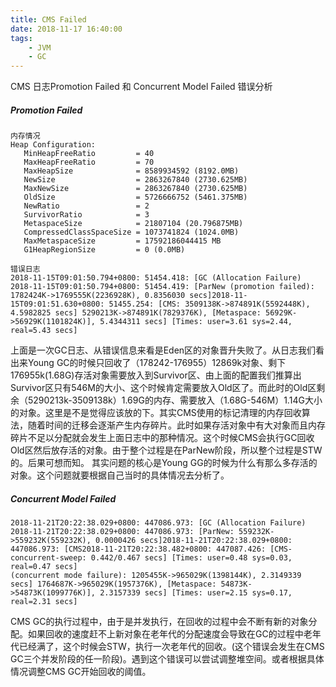 ```yaml
---
title: CMS Failed 
date: 2018-11-17 16:40:00
tags:
    - JVM
    - GC
---
```

CMS 日志Promotion Failed 和 Concurrent Model Failed 错误分析
<!--more-->

##### Promotion Failed 
```
内存情况
Heap Configuration:
   MinHeapFreeRatio         = 40
   MaxHeapFreeRatio         = 70
   MaxHeapSize              = 8589934592 (8192.0MB)
   NewSize                  = 2863267840 (2730.625MB)
   MaxNewSize               = 2863267840 (2730.625MB)
   OldSize                  = 5726666752 (5461.375MB)
   NewRatio                 = 2
   SurvivorRatio            = 3
   MetaspaceSize            = 21807104 (20.796875MB)
   CompressedClassSpaceSize = 1073741824 (1024.0MB)
   MaxMetaspaceSize         = 17592186044415 MB
   G1HeapRegionSize         = 0 (0.0MB)
```
```
错误日志
2018-11-15T09:01:50.794+0800: 51454.418: [GC (Allocation Failure) 2018-11-15T09:01:50.794+0800: 51454.419: [ParNew (promotion failed): 1782424K->1769555K(2236928K), 0.8356030 secs]2018-11-15T09:01:51.630+0800: 51455.254: [CMS: 3509138K->874891K(5592448K), 4.5982825 secs] 5290213K->874891K(7829376K), [Metaspace: 56929K->56929K(1101824K)], 5.4344311 secs] [Times: user=3.61 sys=2.44, real=5.43 secs]
```
上面是一次GC日志、从错误信息来看是Eden区的对象晋升失败了。从日志我们看出来Young GC的时候只回收了（178242-176955）12869k对象、剩下176955k(1.68G)存活对象需要放入到Survivor区、由上面的配置我们推算出Survivor区只有546M的大小、这个时候肯定需要放入Old区了。而此时的Old区剩余（5290213k-3509138k）1.69G的内存、需要放入（1.68G-546M）1.14G大小的对象。这里是不是觉得应该放的下。其实CMS使用的标记清理的内存回收算法，随着时间的迁移会逐渐产生内存碎片。此时如果存活对象中有大对象而且内存碎片不足以分配就会发生上面日志中的那种情况。这个时候CMS会执行GC回收Old区然后放存活的对象。由于整个过程是在ParNew阶段，所以整个过程是STW的。后果可想而知。
其实问题的核心是Young GG的时候为什么有那么多存活的对象。这个问题就要根据自己当时的具体情况去分析了。

#####  Concurrent Model Failed
```
2018-11-21T20:22:38.029+0800: 447086.973: [GC (Allocation Failure) 2018-11-21T20:22:38.029+0800: 447086.973: [ParNew: 559232K->559232K(559232K), 0.0000426 secs]2018-11-21T20:22:38.029+0800: 447086.973: [CMS2018-11-21T20:22:38.482+0800: 447087.426: [CMS-concurrent-sweep: 0.442/0.467 secs] [Times: user=0.48 sys=0.03, real=0.47 secs]
(concurrent mode failure): 1205455K->965029K(1398144K), 2.3149339 secs] 1764687K->965029K(1957376K), [Metaspace: 54873K->54873K(1099776K)], 2.3157339 secs] [Times: user=2.15 sys=0.17, real=2.31 secs]
```

CMS GC的执行过程中，由于是并发执行，在回收的过程中会不断有新的对象分配。如果回收的速度赶不上新对象在老年代的分配速度会导致在GC的过程中老年代已经满了，这个时候会STW，执行一次老年代的回收。(这个错误会发生在CMS GC三个并发阶段的任一阶段)。遇到这个错误可以尝试调整堆空间。或者根据具体情况调整CMS GC开始回收的阈值。
